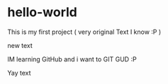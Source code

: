# hello-world
This is my first project ( very original Text I know :P )


new text 


IM learning GitHub and i want to GIT GUD  :P

Yay text
